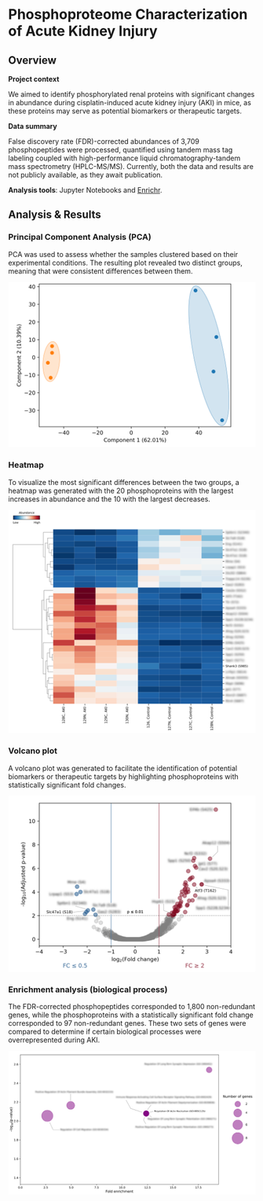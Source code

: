 # Phosphoproteome Characterization of Acute Kidney Injury
## Overview
**Project context** 

  We aimed to identify phosphorylated renal proteins with significant changes in abundance during cisplatin-induced acute kidney injury (AKI) in mice, as these proteins may serve as potential biomarkers or therapeutic targets.

**Data summary**

  False discovery rate (FDR)-corrected abundances of 3,709 phosphopeptides were processed, quantified using tandem mass tag labeling coupled with high-performance liquid chromatography-tandem mass spectrometry (HPLC-MS/MS). Currently, both the data and results are not publicly available, as they await publication.
  
**Analysis tools**: Jupyter Notebooks and [Enrichr](https://maayanlab.cloud/Enrichr/).

## Analysis & Results
### Principal Component Analysis (PCA)
PCA was used to assess whether the samples clustered based on their experimental conditions. The resulting plot revealed two distinct groups, meaning that were consistent differences between them.

<img src="/Graphs/PCA.png">

### Heatmap
To visualize the most significant differences between the two groups, a heatmap was generated with the 20 phosphoproteins with the largest increases in abundance and the 10 with the largest decreases.

<img src="/Graphs/Heatmap.png">

### Volcano plot
A volcano plot was generated to facilitate the identification of potential biomarkers or therapeutic targets by highlighting phosphoproteins with statistically significant fold changes.

<img src="/Graphs/Volcano_plot.png">

### Enrichment analysis (biological process)
The FDR-corrected phosphopeptides corresponded to 1,800 non-redundant genes, while the phosphoproteins with a statistically significant fold change corresponded to 97 non-redundant genes. These two sets of genes were compared to determine if certain biological processes were overrepresented during AKI.

<img src="/Graphs/Enrichment.png">
